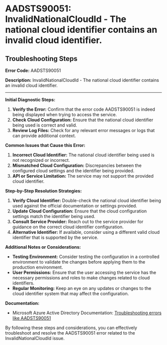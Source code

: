 
# AADSTS90051: InvalidNationalCloudId - The national cloud identifier contains an invalid cloud identifier.


## Troubleshooting Steps
**Error Code:** AADSTS90051

**Description:** InvalidNationalCloudId - The national cloud identifier contains an invalid cloud identifier.

---

**Initial Diagnostic Steps:**

1. **Verify the Error:** Confirm that the error code AADSTS90051 is indeed being displayed when trying to access the service.
2. **Check Cloud Configuration:** Ensure that the national cloud identifier being used is correct and valid.
3. **Review Log Files:** Check for any relevant error messages or logs that can provide additional context.

**Common Issues that Cause this Error:**

1. **Incorrect Cloud Identifier:** The national cloud identifier being used is not recognized or incorrect.
2. **Mismatched Cloud Configuration:** Discrepancies between the configured cloud settings and the identifier being provided.
3. **API or Service Limitation:** The service may not support the provided cloud identifier.

**Step-by-Step Resolution Strategies:**

1. **Verify Cloud Identifier:** Double-check the national cloud identifier being used against the official documentation or settings provided.
2. **Update Cloud Configuration:** Ensure that the cloud configuration settings match the identifier being used.
3. **Consult Service Provider:** Reach out to the service provider for guidance on the correct cloud identifier configuration.
4. **Alternative Identifier:** If available, consider using a different valid cloud identifier that is supported by the service.

**Additional Notes or Considerations:**

- **Testing Environment:** Consider testing the configuration in a controlled environment to validate the changes before applying them to the production environment.
- **User Permissions:** Ensure that the user accessing the service has the necessary permissions and roles to make changes related to cloud identifiers.
- **Regular Monitoring:** Keep an eye on any updates or changes to the cloud identifier system that may affect the configuration.

**Documentation:**

- Microsoft Azure Active Directory Documentation: [Troubleshooting errors like AADSTS90051](https://docs.microsoft.com/en-us/azure/active-directory/develop/troubleshoot-error-codes?WT.mc_id=Portal-Microsoft_AAD_IAM)

By following these steps and considerations, you can effectively troubleshoot and resolve the AADSTS90051 error related to the InvalidNationalCloudId issue.